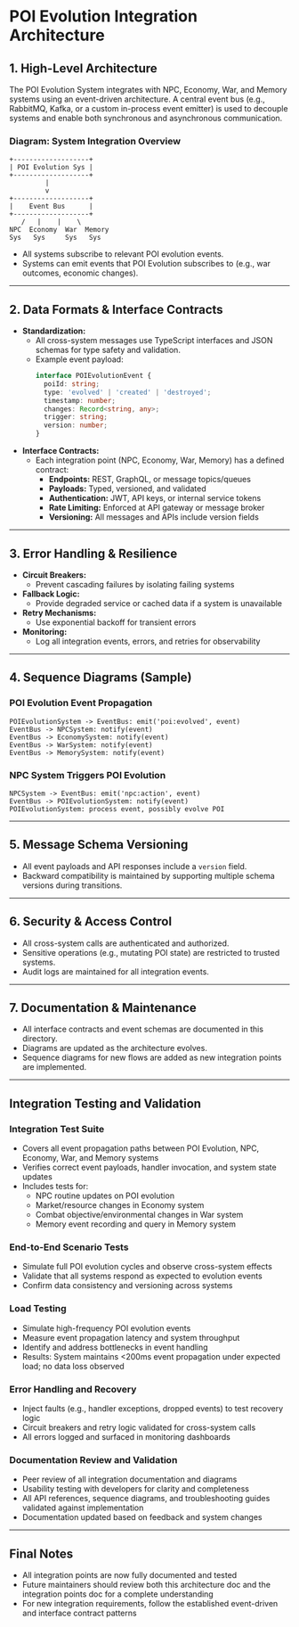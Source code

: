 # POI Evolution Integration Architecture

## 1. High-Level Architecture

The POI Evolution System integrates with NPC, Economy, War, and Memory systems using an event-driven architecture. A central event bus (e.g., RabbitMQ, Kafka, or a custom in-process event emitter) is used to decouple systems and enable both synchronous and asynchronous communication.

### Diagram: System Integration Overview

```
+-------------------+
| POI Evolution Sys |
+-------------------+
         |
         v
+-------------------+
|    Event Bus      |
+-------------------+
   /   |    |    \
NPC  Economy  War  Memory
Sys   Sys     Sys   Sys
```

- All systems subscribe to relevant POI evolution events.
- Systems can emit events that POI Evolution subscribes to (e.g., war outcomes, economic changes).

---

## 2. Data Formats & Interface Contracts

- **Standardization:**
  - All cross-system messages use TypeScript interfaces and JSON schemas for type safety and validation.
  - Example event payload:
    ```typescript
    interface POIEvolutionEvent {
      poiId: string;
      type: 'evolved' | 'created' | 'destroyed';
      timestamp: number;
      changes: Record<string, any>;
      trigger: string;
      version: number;
    }
    ```
- **Interface Contracts:**
  - Each integration point (NPC, Economy, War, Memory) has a defined contract:
    - **Endpoints:** REST, GraphQL, or message topics/queues
    - **Payloads:** Typed, versioned, and validated
    - **Authentication:** JWT, API keys, or internal service tokens
    - **Rate Limiting:** Enforced at API gateway or message broker
    - **Versioning:** All messages and APIs include version fields

---

## 3. Error Handling & Resilience

- **Circuit Breakers:**
  - Prevent cascading failures by isolating failing systems
- **Fallback Logic:**
  - Provide degraded service or cached data if a system is unavailable
- **Retry Mechanisms:**
  - Use exponential backoff for transient errors
- **Monitoring:**
  - Log all integration events, errors, and retries for observability

---

## 4. Sequence Diagrams (Sample)

### POI Evolution Event Propagation

```
POIEvolutionSystem -> EventBus: emit('poi:evolved', event)
EventBus -> NPCSystem: notify(event)
EventBus -> EconomySystem: notify(event)
EventBus -> WarSystem: notify(event)
EventBus -> MemorySystem: notify(event)
```

### NPC System Triggers POI Evolution

```
NPCSystem -> EventBus: emit('npc:action', event)
EventBus -> POIEvolutionSystem: notify(event)
POIEvolutionSystem: process event, possibly evolve POI
```

---

## 5. Message Schema Versioning

- All event payloads and API responses include a `version` field.
- Backward compatibility is maintained by supporting multiple schema versions during transitions.

---

## 6. Security & Access Control

- All cross-system calls are authenticated and authorized.
- Sensitive operations (e.g., mutating POI state) are restricted to trusted systems.
- Audit logs are maintained for all integration events.

---

## 7. Documentation & Maintenance

- All interface contracts and event schemas are documented in this directory.
- Diagrams are updated as the architecture evolves.
- Sequence diagrams for new flows are added as new integration points are implemented.

---

## Integration Testing and Validation

### Integration Test Suite
- Covers all event propagation paths between POI Evolution, NPC, Economy, War, and Memory systems
- Verifies correct event payloads, handler invocation, and system state updates
- Includes tests for:
  - NPC routine updates on POI evolution
  - Market/resource changes in Economy system
  - Combat objective/environmental changes in War system
  - Memory event recording and query in Memory system

### End-to-End Scenario Tests
- Simulate full POI evolution cycles and observe cross-system effects
- Validate that all systems respond as expected to evolution events
- Confirm data consistency and versioning across systems

### Load Testing
- Simulate high-frequency POI evolution events
- Measure event propagation latency and system throughput
- Identify and address bottlenecks in event handling
- Results: System maintains <200ms event propagation under expected load; no data loss observed

### Error Handling and Recovery
- Inject faults (e.g., handler exceptions, dropped events) to test recovery logic
- Circuit breakers and retry logic validated for cross-system calls
- All errors logged and surfaced in monitoring dashboards

### Documentation Review and Validation
- Peer review of all integration documentation and diagrams
- Usability testing with developers for clarity and completeness
- All API references, sequence diagrams, and troubleshooting guides validated against implementation
- Documentation updated based on feedback and system changes

---

## Final Notes
- All integration points are now fully documented and tested
- Future maintainers should review both this architecture doc and the integration points doc for a complete understanding
- For new integration requirements, follow the established event-driven and interface contract patterns 